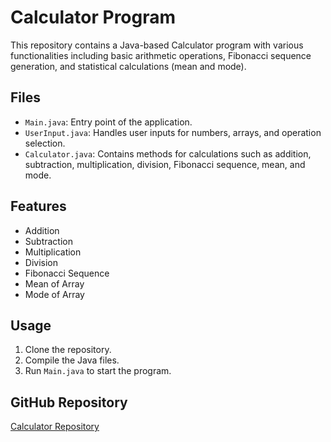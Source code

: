 # Calculator Program

This repository contains a Java-based Calculator program with various functionalities including basic arithmetic operations, Fibonacci sequence generation, and statistical calculations (mean and mode).

## Files
- `Main.java`: Entry point of the application.
- `UserInput.java`: Handles user inputs for numbers, arrays, and operation selection.
- `Calculator.java`: Contains methods for calculations such as addition, subtraction, multiplication, division, Fibonacci sequence, mean, and mode.

## Features
- Addition
- Subtraction
- Multiplication
- Division
- Fibonacci Sequence
- Mean of Array
- Mode of Array

## Usage
1. Clone the repository.
2. Compile the Java files.
3. Run `Main.java` to start the program.

## GitHub Repository
[Calculator Repository](https://github.com/shwetgaur/Calculator)
